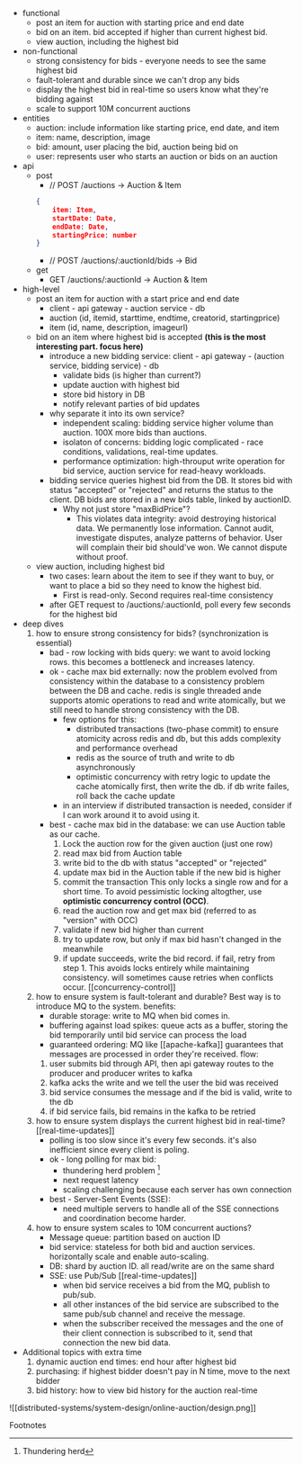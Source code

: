 - functional
	- post an item for auction with starting price and end date
	- bid on an item. bid accepted if higher than current highest bid.
	- view auction, including the highest bid
- non-functional
	- strong consistency for bids - everyone needs to see the same highest bid
	- fault-tolerant and durable since we can't drop any bids
	- display the highest bid in real-time so users know what they're bidding against
	- scale to support 10M concurrent auctions
- entities
	- auction: include information like starting price, end date, and item
	- item: name, description, image
	- bid: amount, user placing the bid, auction being bid on
	- user: represents user who starts an auction or bids on an auction
- api
	- post
		- // POST /auctions -> Auction & Item
		```json
		{
			item: Item,
			startDate: Date,
			endDate: Date,
			startingPrice: number
		}
		```
		- // POST /auctions/:auctionId/bids -> Bid
	- get
		- GET /auctions/:auctionId -> Auction & Item
- high-level
	- post an item for auction with a start price and end date
		- client - api gateway - auction service - db
		- auction (id, itemid, starttime, endtime, creatorid, startingprice)
		- item (id, name, description, imageurl)
	- bid on an item where highest bid is accepted **(this is the most interesting part. focus here)**
		- introduce a new bidding service: client - api gateway - (auction service, bidding service) - db
			- validate bids (is higher than current?)
			- update auction with highest bid
			- store bid history in DB
			- notify relevant parties of bid updates
		- why separate it into its own service?
			- independent scaling: bidding service higher volume than auction. 100X more bids than auctions.
            - isolaton of concerns: bidding logic complicated - race conditions, validations, real-time updates.
            - performance optimization: high-throuput write operation for bid service, auction service for read-heavy workloads.
        - bidding service queries highest bid from the DB. It stores bid with status "accepted" or "rejected" and returns the status to the client. DB bids are stored in a new bids table, linked by auctionID.
            - Why not just store "maxBidPrice"?
                - This violates data integrity: avoid destroying historical data. We permanently lose information. Cannot audit, investigate disputes, analyze patterns of behavior. User will complain their bid should've won. We cannot dispute without proof.
    - view auction, including highest bid
        - two cases: learn about the item to see if they want to buy, or want to place a bid so they need to know the highest bid.
            - First is read-only. Second requires real-time consistency
        - after GET request to /auctions/:auctionId, poll every few seconds for the highest bid
- deep dives
    1. how to ensure strong consistency for bids? (synchronization is essential)
        - bad - row locking with bids query: we want to avoid locking rows. this becomes a bottleneck and increases latency.
        - ok - cache max bid externally: now the problem evolved from consistency within the database to a consistency problem between the DB and cache. redis is single threaded ande supports atomic operations to read and write atomically, but we still need to handle strong consistency with the DB.
            - few options for this:
                - distributed transactions (two-phase commit) to ensure atomicity across redis and db, but this adds complexity and performance overhead
                - redis as the source of truth and write to db asynchronously
                - optimistic concurrency with retry logic to update the cache atomically first, then write the db. if db write failes, roll back the cache update
            - in an interview if distributed transaction is needed, consider if I can work around it to avoid using it.
        - best - cache max bid in the database: we can use Auction table as our cache. 
            1. Lock the auction row for the given auction (just one row)
            2. read max bid from Auction table
            3. write bid to the db with status "accepted" or "rejected"
            4. update max bid in the Auction table if the new bid is higher
            5. commit the transaction
            This only locks a single row and for a short time. To avoid pessimistic locking altogther, use **optimistic concurrency control (OCC)**.
            1. read the auction row and get max bid (referred to as "version" with OCC)
            2. validate if new bid higher than current
            3. try to update row, but only if max bid hasn't changed in the meanwhile
            4. if update succeeds, write the bid record. if fail, retry from step 1.
            This avoids locks entirely while maintaining consistency. will sometimes cause retries when conflicts occur. [[concurrency-control]]
    2. how to ensure system is fault-tolerant and durable?
		Best way is to introduce MQ to the system. benefits:
		- durable storage: write to MQ when bid comes in.
		- buffering against load spikes: queue acts as a buffer, storing the bid temporarily until bid service can process  the load
		- guaranteed ordering: MQ like [[apache-kafka]] guarantees that messages are processed in order they're received.
		flow:
		1. user submits bid through API, then api gateway routes to the producer and producer writes to kafka
		2. kafka acks the write and we tell the user the bid was received
		3. bid service consumes the message and if the bid is valid, write to the db
		4. if bid service fails, bid remains in the kafka to be retried
    3. how to ensure system displays the current highest bid in real-time? [[real-time-updates]]
		- polling is too slow since it's every few seconds. it's also inefficient since every client is poling.
		- ok - long polling for max bid:
			- thundering herd problem [^1]
			- next request latency
			- scaling challenging because each server has own connection
		- best - Server-Sent Events (SSE):
			- need multiple servers to handle all of the SSE connections and coordination become harder.
    1. how to ensure system scales to 10M concurrent auctions?
		- Message queue: partition based on auction ID
		- bid service: stateless for both bid and auction services. horizontally scale and enable auto-scaling.
		- DB: shard by auction ID. all read/write are on the same shard
		- SSE: use Pub/Sub [[real-time-updates]]
			- when bid service receives a bid from the MQ, publish to pub/sub.
			- all other instances of the bid service are subscribed to the same pub/sub channel and receive the message.
			- when the subscriber received the messages and the one of their client connection is subscribed to it, send that connection the new bid data.
- Additional topics with extra time
	1. dynamic auction end times: end hour after highest bid
	2. purchasing: if highest bidder doesn't pay in N time, move to the next bidder
	3. bid history: how to view bid history for the auction real-time

![[distributed-systems/system-design/online-auction/design.png]]

Footnotes
[^1]: Thundering herd